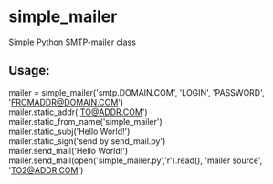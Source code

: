 # simple_mailer
Simple Python SMTP-mailer class

## Usage:

mailer = simple_mailer('smtp.DOMAIN.COM', 'LOGIN', 'PASSWORD', 'FROMADDR@DOMAIN.COM')<br />
mailer.static_addr('TO@ADDR.COM')<br />
mailer.static_from_name('simple_mailer')<br />
mailer.static_subj('Hello World!')<br />
mailer.static_sign('send by send_mail.py')<br />
mailer.send_mail('Hello World!')<br />
mailer.send_mail(open('simple_mailer.py','r').read(), 'mailer source', 'TO2@ADDR.COM')
